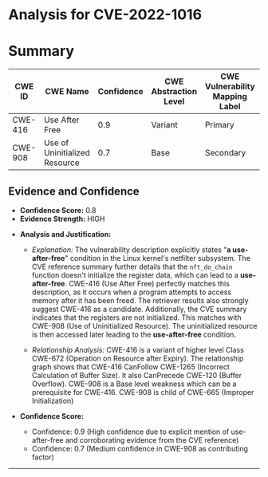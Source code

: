 # Analysis for CVE-2022-1016

# Summary
| CWE ID | CWE Name | Confidence | CWE Abstraction Level | CWE Vulnerability Mapping Label | CWE-Vulnerability Mapping Notes |
|---|---|---|---|---|---|
| CWE-416 | Use After Free | 0.9 | Variant | Primary | Allowed |
| CWE-908 | Use of Uninitialized Resource | 0.7 | Base | Secondary | Allowed |

## Evidence and Confidence

*   **Confidence Score:** 0.8
*   **Evidence Strength:** HIGH

- **Analysis and Justification:**  
  - *Explanation:* The vulnerability description explicitly states "**a use-after-free**" condition in the Linux kernel's netfilter subsystem. The CVE reference summary further details that the `nft_do_chain` function doesn't initialize the register data, which can lead to a **use-after-free**. CWE-416 (Use After Free) perfectly matches this description, as it occurs when a program attempts to access memory after it has been freed. The retriever results also strongly suggest CWE-416 as a candidate.
  Additionally, the CVE summary indicates that the registers are not initialized. This matches with CWE-908 (Use of Uninitialized Resource). The uninitialized resource is then accessed later leading to the **use-after-free** condition.

  - *Relationship Analysis:* CWE-416 is a variant of higher level Class CWE-672 (Operation on Resource after Expiry). The relationship graph shows that CWE-416 CanFollow CWE-1265 (Incorrect Calculation of Buffer Size). It also CanPrecede CWE-120 (Buffer Overflow). CWE-908 is a Base level weakness which can be a prerequisite for CWE-416. CWE-908 is child of CWE-665 (Improper Initialization)

- **Confidence Score:**
  - Confidence: 0.9 (High confidence due to explicit mention of use-after-free and corroborating evidence from the CVE reference)
  - Confidence: 0.7 (Medium confidence in CWE-908 as contributing factor)

---
